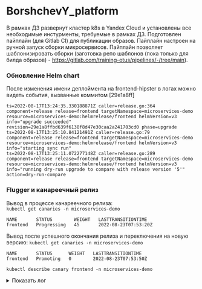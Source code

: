 # BorshchevY_platform

В рамках ДЗ развернут кластер k8s в Yandex Cloud и установлены все необходимые инстурменты, требуемые в рамках ДЗ.
Подготовлен пайплайн (для Gitlab CI) для публикации образов. 
Пайплайн настроен на ручной запуск сборки микросервисов.
Пайплайн позволяет шаблонизировать сборки (заготовка репо шаблонов (пока только для билда образов) - https://gitlab.com/training-otus/pipelines/-/tree/main). 

### Обновление Helm chart

После изменения имени деплоймента на frontend-hipster в логах можно видеть события, вызванные коммитом [29e1a8ff] 
``` 
ts=2022-08-17T13:24:35.330188871Z caller=release.go:364 component=release release=frontend targetNamespace=microservices-demo resource=microservices-demo:helmrelease/frontend helmVersion=v3 info="upgrade succeeded" revision=29e1a8ffbd639f6138f8d47e30caa2a241703cd0 phase=upgrade
ts=2022-08-17T13:25:10.84121491Z caller=release.go:79 component=release release=frontend targetNamespace=microservices-demo resource=microservices-demo:helmrelease/frontend helmVersion=v3 info="starting sync run"
ts=2022-08-17T13:25:11.072277148Z caller=release.go:289 component=release release=frontend targetNamespace=microservices-demo resource=microservices-demo:helmrelease/frontend helmVersion=v3 info="running dry-run upgrade to compare with release version '5'" action=dry-run-compare
```
### Flugger и канареечный релиз

Вывод в процессе канареечного релиза:  
`kubectl get canaries -n microservices-demo`
```
NAME       STATUS        WEIGHT   LASTTRANSITIONTIME
frontend   Progressing   45       2022-08-23T07:53:20Z
```
Вывод после успешного окончания релиза и переключения на новую версию:
`kubectl get canaries -n microservices-demo`
```
NAME       STATUS      WEIGHT   LASTTRANSITIONTIME
frontend   Promoting   0        2022-08-23T07:53:50Z
```

`kubectl describe canary frontend -n microservices-demo`
<details><summary>Показать лог</summary>
Events:
  Type     Reason  Age                  From     Message
  ----     ------  ----                 ----     -------
  Normal   Synced  9m1s                 flagger  New revision detected! Scaling up frontend.microservices-demo
  Warning  Synced  8m31s                flagger  canary deployment frontend.microservices-demo not ready: waiting for rollout to finish: 0 of 1 (readyThreshold 100%) updated replicas are available
  Normal   Synced  8m1s                 flagger  Starting canary analysis for frontend.microservices-demo
  Normal   Synced  8m1s                 flagger  Advance frontend.microservices-demo canary weight 5
  Normal   Synced  7m31s                flagger  Advance frontend.microservices-demo canary weight 10
  Normal   Synced  7m1s                 flagger  Advance frontend.microservices-demo canary weight 15
  Normal   Synced  6m31s                flagger  Advance frontend.microservices-demo canary weight 20
  Normal   Synced  6m1s                 flagger  Advance frontend.microservices-demo canary weight 25
  Normal   Synced  5m31s                flagger  Advance frontend.microservices-demo canary weight 30
  Normal   Synced  5m1s                 flagger  Advance frontend.microservices-demo canary weight 35
  Warning  Synced  2m31s                flagger  frontend-primary.microservices-demo not ready: waiting for rollout to finish: 1 old replicas are pending termination
  Normal   Synced  91s (x6 over 4m31s)  flagger  (combined from similar events): Promotion completed! Scaling down frontend.microservices-demo
</details>